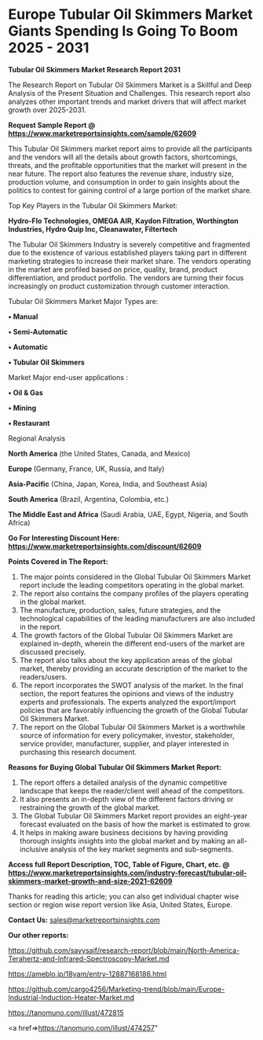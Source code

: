  # Europe Tubular Oil Skimmers Market Giants Spending Is Going To Boom 2025 - 2031

<strong>Tubular Oil Skimmers Market Research Report 2031</strong>

The Research Report on Tubular Oil Skimmers Market is a Skillful and Deep Analysis of the Present Situation and Challenges. This research report also analyzes other important trends and market drivers that will affect market growth over 2025-2031.

<strong>Request Sample Report @ <a href=https://www.marketreportsinsights.com/sample/62609>https://www.marketreportsinsights.com/sample/62609</a></strong>

This Tubular Oil Skimmers market report aims to provide all the participants and the vendors will all the details about growth factors, shortcomings, threats, and the profitable opportunities that the market will present in the near future. The report also features the revenue share, industry size, production volume, and consumption in order to gain insights about the politics to contest for gaining control of a large portion of the market share.

Top Key Players in the Tubular Oil Skimmers Market:

<strong>Hydro-Flo Technologies, OMEGA AIR, Kaydon Filtration, Worthington Industries, Hydro Quip Inc, Cleanawater, Filtertech</strong>

The Tubular Oil Skimmers Industry is severely competitive and fragmented due to the existence of various established players taking part in different marketing strategies to increase their market share. The vendors operating in the market are profiled based on price, quality, brand, product differentiation, and product portfolio. The vendors are turning their focus increasingly on product customization through customer interaction.

Tubular Oil Skimmers Market Major Types are:

<strong>• Manual

• Semi-Automatic

• Automatic

• Tubular Oil Skimmers</strong>

Market Major end-user applications :

<strong>• Oil & Gas

• Mining

• Restaurant</strong>

Regional Analysis

</u><strong><b>North America</b></strong> (the United States, Canada, and Mexico)

<strong><b>Europe </b></strong>(Germany, France, UK, Russia, and Italy)

<strong><b>Asia-Pacific</b></strong> (China, Japan, Korea, India, and Southeast Asia)

<strong><b>South America</b></strong> (Brazil, Argentina, Colombia, etc.)

<strong><b>The Middle East and Africa</b></strong> (Saudi Arabia, UAE, Egypt, Nigeria, and South Africa)

<strong>Go For Interesting Discount Here: <a href=https://www.marketreportsinsights.com/discount/62609>https://www.marketreportsinsights.com/discount/62609</a></strong>

<strong>Points Covered in The Report:</strong>
<ol>
  <li>The major points considered in the Global Tubular Oil Skimmers Market report include the leading competitors operating in the global market.</li>
  <li>The report also contains the company profiles of the players operating in the global market.</li>
  <li>The manufacture, production, sales, future strategies, and the technological capabilities of the leading manufacturers are also included in the report.</li>
  <li>The growth factors of the Global Tubular Oil Skimmers Market are explained in-depth, wherein the different end-users of the market are discussed precisely.</li>
  <li>The report also talks about the key application areas of the global market, thereby providing an accurate description of the market to the readers/users.</li>
  <li>The report incorporates the SWOT analysis of the market. In the final section, the report features the opinions and views of the industry experts and professionals. The experts analyzed the export/import policies that are favorably influencing the growth of the Global Tubular Oil Skimmers Market.</li>
  <li>The report on the Global Tubular Oil Skimmers Market is a worthwhile source of information for every policymaker, investor, stakeholder, service provider, manufacturer, supplier, and player interested in purchasing this research document.</li>
</ol>
<strong>Reasons for Buying Global Tubular Oil Skimmers Market Report:</strong>

<ol>
  <li>The report offers a detailed analysis of the dynamic competitive landscape that keeps the reader/client well ahead of the competitors.</li>
  <li>It also presents an in-depth view of the different factors driving or restraining the growth of the global market.</li>
  <li>The Global Tubular Oil Skimmers Market report provides an eight-year forecast evaluated on the basis of how the market is estimated to grow.</li>
  <li>It helps in making aware business decisions by having providing thorough insights insights into the global market and by making an all-inclusive analysis of the key market segments and sub-segments.</li>
</ol>
<strong>Access full Report Description, TOC, Table of Figure, Chart, etc. @ <a href=https://www.marketreportsinsights.com/industry-forecast/tubular-oil-skimmers-market-growth-and-size-2021-62609>https://www.marketreportsinsights.com/industry-forecast/tubular-oil-skimmers-market-growth-and-size-2021-62609</a></strong>


Thanks for reading this article; you can also get individual chapter wise section or region wise report version like Asia, United States, Europe.

<strong>Contact Us:</strong>
sales@marketreportsinsights.com

<strong>Our other reports:</strong>

<a href=https://github.com/sayysaif/research-report/blob/main/North-America-Terahertz-and-Infrared-Spectroscopy-Market.md>https://github.com/sayysaif/research-report/blob/main/North-America-Terahertz-and-Infrared-Spectroscopy-Market.md</a>

<a href=https://ameblo.jp/18yam/entry-12887168186.html>https://ameblo.jp/18yam/entry-12887168186.html</a>

<a href=https://github.com/cargo4256/Marketing-trend/blob/main/Europe-Industrial-Induction-Heater-Market.md>https://github.com/cargo4256/Marketing-trend/blob/main/Europe-Industrial-Induction-Heater-Market.md</a>

<a href=https://tanomuno.com/illust/472815>https://tanomuno.com/illust/472815</a>

<a href=>https://tanomuno.com/illust/474257</a>"

